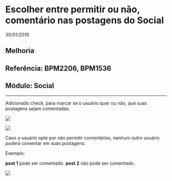 # Escolher entre permitir ou não, comentário nas postagens do Social
30/01/2019
## Melhoria
## Referência: BPM2206, BPM1536
## Módulo: Social
***

Adicionado check, para marcar se o usuário quer ou não, que suas postagens sejam comentadas.


![]([PATH_IMG]/BPM2206_img_comentario.png)

![]([PATH_IMG]/BPM2206_img_comentario_admin.png)


Caso o usuário opte por não permitir comentários, nenhum outro usuário poderá comentar em suas postagens.

Exemplo:

**post 1** pode ser comentado.
**post 2** não pode ser comentado.

![]([PATH_IMG]/BPM2206_img_comentario.png)